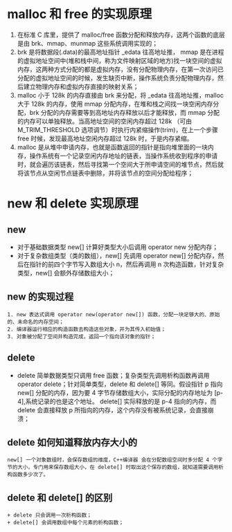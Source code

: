 # malloc 和 free 的实现原理

1. 在标准 C 库里，提供了 malloc/free 函数分配和释放内存，这两个函数的底层是由 brk、mmap、munmap 这些系统调用实现的；
2. brk 是将数据段(.data)的最高地址指针 _edata 往高地址推， mmap 是在进程的虚拟地址空间中(堆和栈中间，称为文件映射区域的地方)找一块空间的虚拟内存，这两种方式分配的都是虚拟内存，没有分配物理内存，在第一次访问已分配的虚拟地址空间的时候，发生缺页中断，操作系统负责分配物理内存，然后建立物理内存和虚拟内存直接的映射关系；
3. malloc 小于 128k 的内存直接由 brk 来分配，将 _edata 往高地址推，malloc 大于 128k 的内存，使用 mmap 分配内存，在堆和栈之间找一块空闲内存分配，brk 分配的内存需要等到高地址内存释放以后才能释放，而 mmap 分配的内存可以单独释放。当高地址空间的空闲内存超过 128k （可由M_TRIM_THRESHOLD 选项调节）时执行内紧缩操作(trim)，在上一个步骤 free 时候，发现最高地址空闲内存超过 128k 时，于是内存紧缩。
4. malloc 是从堆中申请内存，也就是函数返回的指针是指向堆里面的一块内存，操作系统有一个记录空闲内存地址的链表，当操作系统收到程序的申请时，就会遍历该链表，然后寻找第一个空间大于所申请空间的堆节点，然后就将该节点从空闲节点链表中删除，并将该节点的空间分配给程序；

# new 和 delete 实现原理

## new 
+ 对于基础数据类型 new[] 计算好类型大小后调用 operator new 分配内存；
+ 对于复杂数组类型（类的数组），new[] 先调用 operator new[] 分配内存，然后在指针的前四个字节写入数组大小 n，然后再调用 n 次构造函数，针对复杂类型，new[] 会额外存储数组大小；

## new 的实现过程
    1. new 表达式调用 operator new(operator new[]) 函数，分配一块足够大的、原始的、未命名的内存空间；
    2. 编译器运行相应的构造函数去构造这些对象，并为其传入初始值；
    3. 对象被分配了空间并构造完成，返回一个指向该对象的指针；

## delete
+ delete 简单数据类型只调用 free 函数；复杂类型先调用析构函数再调用 operator delete；针对简单类型，delete 和 delete[] 等同。假设指针 p 指向 new[] 分配的内存，因为要 4 字节存储数组大小，实际分配的内存地址为 [p-4],系统记录的也是这个地址。 delete[] 实际释放的是 p-4 指向的内存，而 delete 会直接释放 p 所指向的内存，这个内存没有被系统记录，会直接崩溃；

## delete 如何知道释放内存大小的
    new[] 一个对象数组时，会保存数组的维度，C++编译器 会在分配数组空间时多分配 4 个字节的大小，专门用来保存数组大小，在 delete[] 时取出这个保存的数组，就知道需要调用析构函数多少次了。

## delete 和 delete[] 的区别
    + delete 只会调用一次析构函数；
    + delete[] 会调用数组中每个元素的析构函数；